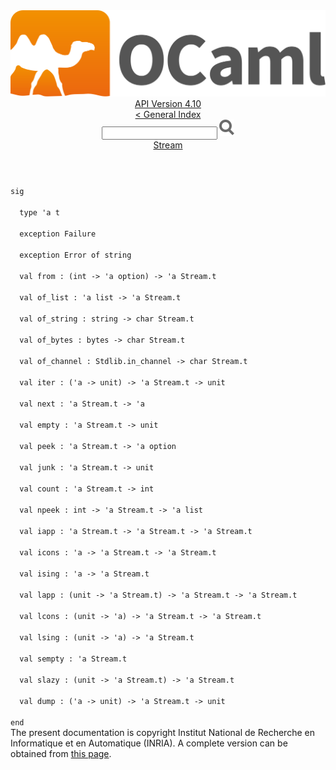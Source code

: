 <!-- ((! set title API !)) ((! set documentation !)) ((! set api !)) ((! set nobreadcrumb !)) -->
<div class="api"><header><nav class="toc brand"><a class="brand" href="https://ocaml.org/"><img src="colour-logo-gray.svg" class="svg" alt="OCaml"></a></nav><nav class="toc"><div class="toc_version"><a href="/docs" id="version-select">API Version 4.10</a></div><a href="index.html">&lt; General Index</a><div class="api_search"><input type="text" name="apisearch" id="api_search" oninput="mySearch(false);" onkeypress="this.oninput();" onclick="this.oninput();" onpaste="this.oninput();">
<img src="search_icon.svg" alt="Search" class="svg" onclick="mySearch(false)"></div>
<div id="search_results"></div><div class="toc_title"><a href="Stream.html">Stream</a></div><ul></ul></nav></header>
<code class="code"><span class="keyword">sig</span><br>
&nbsp;&nbsp;<span class="keyword">type</span>&nbsp;<span class="keywordsign">'</span>a&nbsp;t<br>
&nbsp;&nbsp;<span class="keyword">exception</span>&nbsp;<span class="constructor">Failure</span><br>
&nbsp;&nbsp;<span class="keyword">exception</span>&nbsp;<span class="constructor">Error</span>&nbsp;<span class="keyword">of</span>&nbsp;string<br>
&nbsp;&nbsp;<span class="keyword">val</span>&nbsp;from&nbsp;:&nbsp;(int&nbsp;<span class="keywordsign">-&gt;</span>&nbsp;<span class="keywordsign">'</span>a&nbsp;option)&nbsp;<span class="keywordsign">-&gt;</span>&nbsp;<span class="keywordsign">'</span>a&nbsp;<span class="constructor">Stream</span>.t<br>
&nbsp;&nbsp;<span class="keyword">val</span>&nbsp;of_list&nbsp;:&nbsp;<span class="keywordsign">'</span>a&nbsp;list&nbsp;<span class="keywordsign">-&gt;</span>&nbsp;<span class="keywordsign">'</span>a&nbsp;<span class="constructor">Stream</span>.t<br>
&nbsp;&nbsp;<span class="keyword">val</span>&nbsp;of_string&nbsp;:&nbsp;string&nbsp;<span class="keywordsign">-&gt;</span>&nbsp;char&nbsp;<span class="constructor">Stream</span>.t<br>
&nbsp;&nbsp;<span class="keyword">val</span>&nbsp;of_bytes&nbsp;:&nbsp;bytes&nbsp;<span class="keywordsign">-&gt;</span>&nbsp;char&nbsp;<span class="constructor">Stream</span>.t<br>
&nbsp;&nbsp;<span class="keyword">val</span>&nbsp;of_channel&nbsp;:&nbsp;<span class="constructor">Stdlib</span>.in_channel&nbsp;<span class="keywordsign">-&gt;</span>&nbsp;char&nbsp;<span class="constructor">Stream</span>.t<br>
&nbsp;&nbsp;<span class="keyword">val</span>&nbsp;iter&nbsp;:&nbsp;(<span class="keywordsign">'</span>a&nbsp;<span class="keywordsign">-&gt;</span>&nbsp;unit)&nbsp;<span class="keywordsign">-&gt;</span>&nbsp;<span class="keywordsign">'</span>a&nbsp;<span class="constructor">Stream</span>.t&nbsp;<span class="keywordsign">-&gt;</span>&nbsp;unit<br>
&nbsp;&nbsp;<span class="keyword">val</span>&nbsp;next&nbsp;:&nbsp;<span class="keywordsign">'</span>a&nbsp;<span class="constructor">Stream</span>.t&nbsp;<span class="keywordsign">-&gt;</span>&nbsp;<span class="keywordsign">'</span>a<br>
&nbsp;&nbsp;<span class="keyword">val</span>&nbsp;empty&nbsp;:&nbsp;<span class="keywordsign">'</span>a&nbsp;<span class="constructor">Stream</span>.t&nbsp;<span class="keywordsign">-&gt;</span>&nbsp;unit<br>
&nbsp;&nbsp;<span class="keyword">val</span>&nbsp;peek&nbsp;:&nbsp;<span class="keywordsign">'</span>a&nbsp;<span class="constructor">Stream</span>.t&nbsp;<span class="keywordsign">-&gt;</span>&nbsp;<span class="keywordsign">'</span>a&nbsp;option<br>
&nbsp;&nbsp;<span class="keyword">val</span>&nbsp;junk&nbsp;:&nbsp;<span class="keywordsign">'</span>a&nbsp;<span class="constructor">Stream</span>.t&nbsp;<span class="keywordsign">-&gt;</span>&nbsp;unit<br>
&nbsp;&nbsp;<span class="keyword">val</span>&nbsp;count&nbsp;:&nbsp;<span class="keywordsign">'</span>a&nbsp;<span class="constructor">Stream</span>.t&nbsp;<span class="keywordsign">-&gt;</span>&nbsp;int<br>
&nbsp;&nbsp;<span class="keyword">val</span>&nbsp;npeek&nbsp;:&nbsp;int&nbsp;<span class="keywordsign">-&gt;</span>&nbsp;<span class="keywordsign">'</span>a&nbsp;<span class="constructor">Stream</span>.t&nbsp;<span class="keywordsign">-&gt;</span>&nbsp;<span class="keywordsign">'</span>a&nbsp;list<br>
&nbsp;&nbsp;<span class="keyword">val</span>&nbsp;iapp&nbsp;:&nbsp;<span class="keywordsign">'</span>a&nbsp;<span class="constructor">Stream</span>.t&nbsp;<span class="keywordsign">-&gt;</span>&nbsp;<span class="keywordsign">'</span>a&nbsp;<span class="constructor">Stream</span>.t&nbsp;<span class="keywordsign">-&gt;</span>&nbsp;<span class="keywordsign">'</span>a&nbsp;<span class="constructor">Stream</span>.t<br>
&nbsp;&nbsp;<span class="keyword">val</span>&nbsp;icons&nbsp;:&nbsp;<span class="keywordsign">'</span>a&nbsp;<span class="keywordsign">-&gt;</span>&nbsp;<span class="keywordsign">'</span>a&nbsp;<span class="constructor">Stream</span>.t&nbsp;<span class="keywordsign">-&gt;</span>&nbsp;<span class="keywordsign">'</span>a&nbsp;<span class="constructor">Stream</span>.t<br>
&nbsp;&nbsp;<span class="keyword">val</span>&nbsp;ising&nbsp;:&nbsp;<span class="keywordsign">'</span>a&nbsp;<span class="keywordsign">-&gt;</span>&nbsp;<span class="keywordsign">'</span>a&nbsp;<span class="constructor">Stream</span>.t<br>
&nbsp;&nbsp;<span class="keyword">val</span>&nbsp;lapp&nbsp;:&nbsp;(unit&nbsp;<span class="keywordsign">-&gt;</span>&nbsp;<span class="keywordsign">'</span>a&nbsp;<span class="constructor">Stream</span>.t)&nbsp;<span class="keywordsign">-&gt;</span>&nbsp;<span class="keywordsign">'</span>a&nbsp;<span class="constructor">Stream</span>.t&nbsp;<span class="keywordsign">-&gt;</span>&nbsp;<span class="keywordsign">'</span>a&nbsp;<span class="constructor">Stream</span>.t<br>
&nbsp;&nbsp;<span class="keyword">val</span>&nbsp;lcons&nbsp;:&nbsp;(unit&nbsp;<span class="keywordsign">-&gt;</span>&nbsp;<span class="keywordsign">'</span>a)&nbsp;<span class="keywordsign">-&gt;</span>&nbsp;<span class="keywordsign">'</span>a&nbsp;<span class="constructor">Stream</span>.t&nbsp;<span class="keywordsign">-&gt;</span>&nbsp;<span class="keywordsign">'</span>a&nbsp;<span class="constructor">Stream</span>.t<br>
&nbsp;&nbsp;<span class="keyword">val</span>&nbsp;lsing&nbsp;:&nbsp;(unit&nbsp;<span class="keywordsign">-&gt;</span>&nbsp;<span class="keywordsign">'</span>a)&nbsp;<span class="keywordsign">-&gt;</span>&nbsp;<span class="keywordsign">'</span>a&nbsp;<span class="constructor">Stream</span>.t<br>
&nbsp;&nbsp;<span class="keyword">val</span>&nbsp;sempty&nbsp;:&nbsp;<span class="keywordsign">'</span>a&nbsp;<span class="constructor">Stream</span>.t<br>
&nbsp;&nbsp;<span class="keyword">val</span>&nbsp;slazy&nbsp;:&nbsp;(unit&nbsp;<span class="keywordsign">-&gt;</span>&nbsp;<span class="keywordsign">'</span>a&nbsp;<span class="constructor">Stream</span>.t)&nbsp;<span class="keywordsign">-&gt;</span>&nbsp;<span class="keywordsign">'</span>a&nbsp;<span class="constructor">Stream</span>.t<br>
&nbsp;&nbsp;<span class="keyword">val</span>&nbsp;dump&nbsp;:&nbsp;(<span class="keywordsign">'</span>a&nbsp;<span class="keywordsign">-&gt;</span>&nbsp;unit)&nbsp;<span class="keywordsign">-&gt;</span>&nbsp;<span class="keywordsign">'</span>a&nbsp;<span class="constructor">Stream</span>.t&nbsp;<span class="keywordsign">-&gt;</span>&nbsp;unit<br>
<span class="keyword">end</span></code>
<div class="copyright">The present documentation is copyright Institut National de Recherche en Informatique et en Automatique (INRIA). A complete version can be obtained from <a href="http://caml.inria.fr/pub/docs/manual-ocaml/">this page</a>.</div></div>